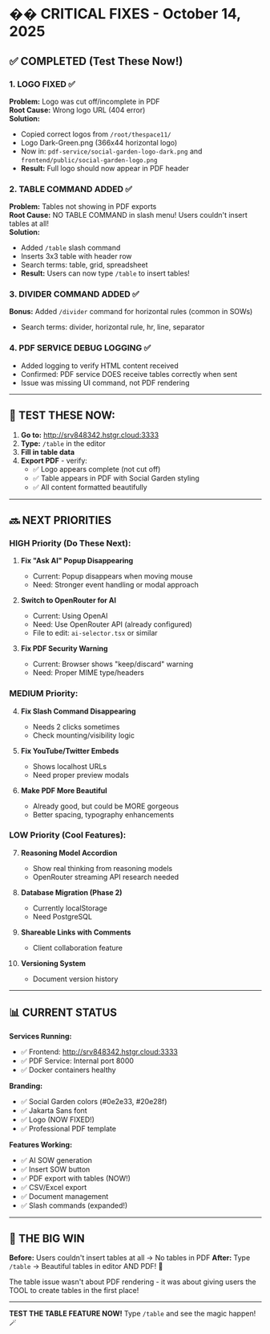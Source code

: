 # �� CRITICAL FIXES - October 14, 2025

## ✅ COMPLETED (Test These Now!)

### 1. **LOGO FIXED** ✅
**Problem:** Logo was cut off/incomplete in PDF  
**Root Cause:** Wrong logo URL (404 error)  
**Solution:**  
- Copied correct logos from `/root/thespace11/`
- Logo Dark-Green.png (366x44 horizontal logo)
- Now in: `pdf-service/social-garden-logo-dark.png` and `frontend/public/social-garden-logo.png`
- **Result:** Full logo should now appear in PDF header

### 2. **TABLE COMMAND ADDED** ✅  
**Problem:** Tables not showing in PDF exports  
**Root Cause:** NO TABLE COMMAND in slash menu! Users couldn't insert tables at all!  
**Solution:**  
- Added `/table` slash command
- Inserts 3x3 table with header row
- Search terms: table, grid, spreadsheet
- **Result:** Users can now type `/table` to insert tables!

### 3. **DIVIDER COMMAND ADDED** ✅
**Bonus:** Added `/divider` command for horizontal rules (common in SOWs)
- Search terms: divider, horizontal rule, hr, line, separator

### 4. **PDF SERVICE DEBUG LOGGING** ✅
- Added logging to verify HTML content received
- Confirmed: PDF service DOES receive tables correctly when sent
- Issue was missing UI command, not PDF rendering

---

## 🧪 TEST THESE NOW:

1. **Go to:** http://srv848342.hstgr.cloud:3333
2. **Type:** `/table` in the editor
3. **Fill in table data**
4. **Export PDF** - verify:
   - ✅ Logo appears complete (not cut off)
   - ✅ Table appears in PDF with Social Garden styling
   - ✅ All content formatted beautifully

---

## 🔜 NEXT PRIORITIES

### HIGH Priority (Do These Next):

1. **Fix "Ask AI" Popup Disappearing**
   - Current: Popup disappears when moving mouse
   - Need: Stronger event handling or modal approach

2. **Switch to OpenRouter for AI**
   - Current: Using OpenAI
   - Need: Use OpenRouter API (already configured)
   - File to edit: `ai-selector.tsx` or similar

3. **Fix PDF Security Warning**
   - Current: Browser shows "keep/discard" warning
   - Need: Proper MIME type/headers

### MEDIUM Priority:

4. **Fix Slash Command Disappearing**
   - Needs 2 clicks sometimes
   - Check mounting/visibility logic

5. **Fix YouTube/Twitter Embeds**
   - Shows localhost URLs
   - Need proper preview modals

6. **Make PDF More Beautiful**
   - Already good, but could be MORE gorgeous
   - Better spacing, typography enhancements

### LOW Priority (Cool Features):

7. **Reasoning Model Accordion**
   - Show real thinking from reasoning models
   - OpenRouter streaming API research needed

8. **Database Migration (Phase 2)**
   - Currently localStorage
   - Need PostgreSQL

9. **Shareable Links with Comments**
   - Client collaboration feature

10. **Versioning System**
    - Document version history

---

## 📊 CURRENT STATUS

**Services Running:**
- ✅ Frontend: http://srv848342.hstgr.cloud:3333
- ✅ PDF Service: Internal port 8000
- ✅ Docker containers healthy

**Branding:**
- ✅ Social Garden colors (#0e2e33, #20e28f)
- ✅ Jakarta Sans font
- ✅ Logo (NOW FIXED!)
- ✅ Professional PDF template

**Features Working:**
- ✅ AI SOW generation
- ✅ Insert SOW button
- ✅ PDF export with tables (NOW!)
- ✅ CSV/Excel export
- ✅ Document management
- ✅ Slash commands (expanded!)

---

## 🎯 THE BIG WIN

**Before:** Users couldn't insert tables at all → No tables in PDF
**After:** Type `/table` → Beautiful tables in editor AND PDF! 🎉

The table issue wasn't about PDF rendering - it was about giving users the TOOL to create tables in the first place!

---

**TEST THE TABLE FEATURE NOW!** Type `/table` and see the magic happen! 🪄

